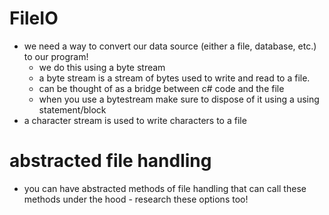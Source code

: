 # FileIO

- we need a way to convert our data source (either a file, database, etc.) to our program!
    - we do this using a byte stream
    - a byte stream is a stream of bytes used to write and read to a file.
    - can be thought of as a bridge between c# code and the file
    - when you use a bytestream make sure to dispose of it using a using statement/block
- a character stream is used to write characters to a file

# abstracted file handling
- you can have abstracted methods of file handling that can call these methods under the hood - research these options too!

